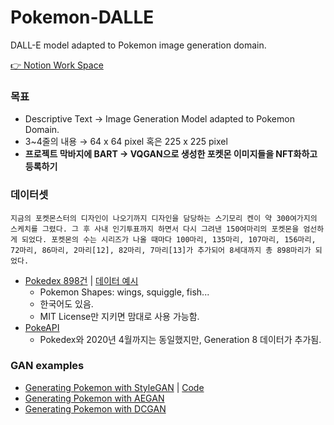 # Pokemon-DALLE
DALL-E model adapted to Pokemon image generation domain.

[👉 Notion Work Space](https://www.notion.so/Pokemon-Dall-E-de132b5ce0df4456af309cf336f77bec)

### 목표

- Descriptive Text → Image Generation Model adapted to Pokemon Domain.
- 3~4줄의 내용 → 64 x 64 pixel 혹은 225 x 225 pixel
- **프로젝트 막바지에 BART → VQGAN으로 생성한 포켓몬 이미지들을 NFT화하고 등록하기**

### 데이터셋

```
지금의 포켓몬스터의 디자인이 나오기까지 디자인을 담당하는 스기모리 켄이 약 300여가지의 스케치를 그렸다. 그 후 사내 인기투표까지 하면서 다시 그려낸 150여마리의 포켓몬을 엄선하게 되었다. 포켓몬의 수는 시리즈가 나올 때마다 100마리, 135마리, 107마리, 156마리, 72마리, 86마리, 2마리[12], 82마리, 7마리[13]가 추가되어 8세대까지 총 898마리가 되었다.
```

- [Pokedex 898건](https://github.com/veekun/pokedex) | [데이터 예시](https://veekun.com/dex/pokemon/pikachu)
  - Pokemon Shapes: wings, squiggle, fish...
  - 한국어도 있음.
  - MIT License만 지키면 맘대로 사용 가능함.
- [PokeAPI](https://pokeapi.co/about)
  - Pokedex와 2020년 4월까지는 동일했지만, Generation 8 데이터가 추가됨.


### GAN examples

- [Generating Pokemon with StyleGAN](https://www.youtube.com/watch?v=YM7NIwvsWcs) | [Code](https://colab.research.google.com/github/derekphilipau/machinelearningforartists/blob/main/stylegan2_ada_pytorch_pokemon.ipynb#scrollTo=R7JvPMLWy95f)
- [Generating Pokemon with AEGAN](https://github.com/ConorLazarou/PokeGAN)
- [Generating Pokemon with DCGAN](https://github.com/patrickbrightly/PokeGAN)
